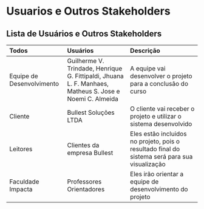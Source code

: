 # Usuarios e Outros Stakeholders

## Lista de Usuários e Outros Stakeholders

Todos      | Usuários   | Descrição
:--------- | :--------- | :---------
|Equipe de Desenvolvimento |  Guilherme V. Trindade, Henrique G. Fittipaldi, Jhuana L. F. Manhaes, Matheus S. Jose e Noemi C. Almeida | A equipe vai desenvolver o projeto para a conclusão do curso
|Cliente | Bullest Soluções LTDA | O cliente vai receber o projeto e utilizar o sistema desenvolvido
|Leitores | Clientes da empresa Bullest | Eles estão incluidos no projeto, pois o resultado final do sistema será para sua visualização
|Faculdade Impacta | Professores Orientadores| Eles irão orientar a equipe de desenvolvimento do projeto
